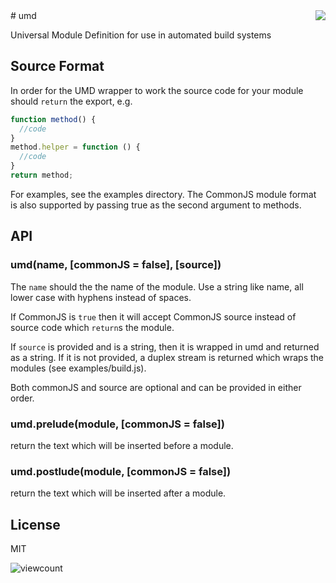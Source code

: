 <img src="http://i.imgur.com/ypw29XY.png" align="right"/>
# umd

Universal Module Definition for use in automated build systems

## Source Format

In order for the UMD wrapper to work the source code for your module should `return` the export, e.g.

```javascript
function method() {
  //code
}
method.helper = function () {
  //code
}
return method;
```

For examples, see the examples directory.  The CommonJS module format is also supported by passing true as the second argument to methods.

## API

### umd(name, [commonJS = false], [source])

  The `name` should the the name of the module.  Use a string like name, all lower case with hyphens instead of spaces.

  If CommonJS is `true` then it will accept CommonJS source instead of source code which `return`s the module.

  If `source` is provided and is a string, then it is wrapped in umd and returned as a string.  If it is not provided, a duplex stream is returned which wraps the modules (see examples/build.js).

  Both commonJS and source are optional and can be provided in either order.

### umd.prelude(module, [commonJS = false])

  return the text which will be inserted before a module.

### umd.postlude(module, [commonJS = false])

  return the text which will be inserted after a module.

## License

  MIT

![viewcount](https://viewcount.jepso.com/count/ForbesLindesay/umd.png)
